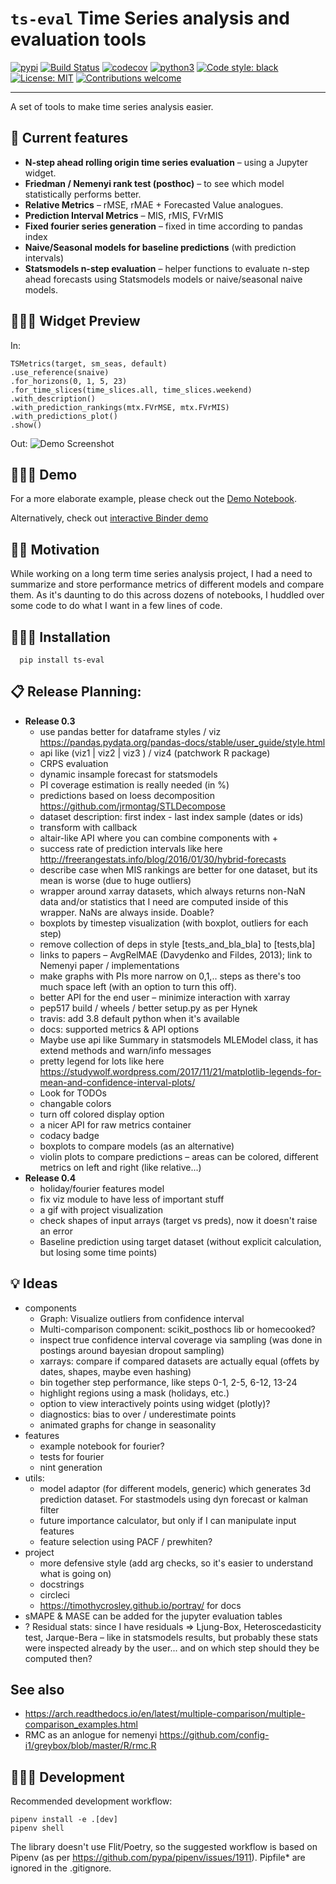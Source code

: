 # ```ts-eval``` Time Series analysis and evaluation tools

[![pypi](https://img.shields.io/pypi/v/ts-eval)](https://pypi.org/project/ts-eval/)
[![Build Status](https://travis-ci.org/vshulyak/ts-eval.svg?branch=master)](https://travis-ci.org/vshulyak/ts-eval)
[![codecov](https://codecov.io/github/vshulyak/ts-eval/branch/master/graph/badge.svg)](https://codecov.io/github/vshulyak/ts-eval)
[![python3](https://img.shields.io/pypi/pyversions/ts-eval)](https://www.python.org/downloads/release/python-374/)
[![Code style: black](https://img.shields.io/badge/code%20style-black-000000.svg)](https://github.com/psf/black)
[![License: MIT](https://img.shields.io/pypi/l/ts-eval)](https://github.com/vshulyak/ts-eval/blob/master/LICENSE)
[![Contributions welcome](https://img.shields.io/badge/contributions-welcome-brightgreen.svg?style=flat)](https://github.com/vshulyak/ts-eval/issues)

---
A set of tools to make time series analysis easier.

## 🧩 Current features

* **N-step ahead rolling origin time series evaluation** – using a Jupyter widget.
* **Friedman / Nemenyi rank test (posthoc)** – to see which model statistically performs better.
* **Relative Metrics** – rMSE, rMAE + Forecasted Value analogues.
* **Prediction Interval Metrics** – MIS, rMIS, FVrMIS
* **Fixed fourier series generation**  – fixed in time according to pandas index
* **Naive/Seasonal models for baseline predictions** (with prediction intervals)
* **Statsmodels n-step evaluation** – helper functions to evaluate n-step ahead forecasts using Statsmodels models or naive/seasonal naive models.

## 👩🏾‍🎨 Widget Preview

In:
```
TSMetrics(target, sm_seas, default)
.use_reference(snaive)
.for_horizons(0, 1, 5, 23)
.for_time_slices(time_slices.all, time_slices.weekend)
.with_description()
.with_prediction_rankings(mtx.FVrMSE, mtx.FVrMIS)
.with_predictions_plot()
.show()
```

Out:
![Demo Screenshot](images/demo_screenshot.png)

## 👩🏾‍🚒 Demo
For a more elaborate example, please check out the [Demo Notebook](https://nbviewer.jupyter.org/github/vshulyak/ts-eval/blob/master/examples/basic_usage.ipynb).

Alternatively, check out [interactive Binder demo](https://mybinder.org/v2/gh/vshulyak/ts-eval/master?filepath=examples%2Fbasic_usage.ipynb)

## 🤦🏾‍ Motivation

While working on a long term time series analysis project, I had a need to summarize and store performance metrics
of different models and compare them. As it's daunting to do this across dozens of notebooks, I huddled over some code
to do what I want in a few lines of code.

## 👩🏾‍🚀 Installation

      pip install ts-eval


## 📋 Release Planning:

* **Release 0.3**
  * use pandas better for dataframe styles / viz https://pandas.pydata.org/pandas-docs/stable/user_guide/style.html
  * api like (viz1 | viz2 | viz3 ) / viz4 (patchwork R package)
  * CRPS evaluation
  * dynamic insample forecast for statsmodels
  * PI coverage estimation is really needed (in %)
  * predictions based on loess decomposition https://github.com/jrmontag/STLDecompose
  * dataset description: first index - last index sample (dates or ids)
  * transform with callback
  * altair-like API where you can combine components with +
  * success rate of prediction intervals like here http://freerangestats.info/blog/2016/01/30/hybrid-forecasts
  * describe case when MIS rankings are better for one dataset, but its mean is worse (due to huge outliers)
  * wrapper around xarray datasets, which always returns non-NaN data and/or statistics that I need are computed
    inside of this wrapper. NaNs are always inside. Doable?
  * boxplots by timestep visualization (with boxplot, outliers for each step)
  * remove collection of deps in style [tests_and_bla_bla] to [tests,bla]
  * links to papers – AvgRelMAE (Davydenko and Fildes, 2013); link to Nemenyi paper / implementations
  * make graphs with PIs more narrow on 0,1,.. steps as there's too much space left (with an option to turn this off).
  * better API for the end user – minimize interaction with xarray
  * pep517 build / wheels / better setup.py as per Hynek
  * travis: add 3.8 default python when it's available
  * docs: supported metrics & API options
  * Maybe use api like Summary in statsmodels MLEModel class, it has extend methods and warn/info messages
  * pretty legend for lots like here https://studywolf.wordpress.com/2017/11/21/matplotlib-legends-for-mean-and-confidence-interval-plots/
  * Look for TODOs
  * changable colors
  * turn off colored display option
  * a nicer API for raw metrics container
  * codacy badge
  * boxplots to compare models (as an alternative)
  * violin plots to compare predictions – areas can be colored, different metrics on left and right (like relative...)
* **Release 0.4**
  * holiday/fourier features model
  * fix viz module to have less of important stuff
  * a gif with project visualization
  * check shapes of input arrays (target vs preds), now it doesn't raise an error
  * Baseline prediction using target dataset (without explicit calculation, but losing some time points)

## 💡 Ideas

* components
  * Graph: Visualize outliers from confidence interval
  * Multi-comparison component: scikit_posthocs lib or homecooked?
  * inspect true confidence interval coverage via sampling (was done in postings around bayesian dropout sampling)
  * xarrays: compare if compared datasets are actually equal (offets by dates, shapes, maybe even hashing)
  * bin together step performance, like steps 0-1, 2-5, 6-12, 13-24
  * highlight regions using a mask (holidays, etc.)
  * option to view interactively points using widget (plotly)?
  * diagnostics: bias to over / underestimate points
  * animated graphs for change in seasonality
* features
  * example notebook for fourier?
  * tests for fourier
  * nint generation
* utils:
  * model adaptor (for different models, generic) which generates 3d prediction dataset. For stastmodels using dyn forecast or kalman filter
  * future importance calculator, but only if I can manipulate input features
  * feature selection using PACF / prewhiten?
* project
  * more defensive style (add arg checks, so it's easier to understand what is going on)
  * docstrings
  * circleci
  * https://timothycrosley.github.io/portray/ for docs
* sMAPE & MASE can be added for the jupyter evaluation tables
* ? Residual stats: since I have residuals => Ljung-Box, Heteroscedasticity test, Jarque-Bera – like in statsmodels results,
  but probably these stats were inspected already by the user... and on which step should they be computed then?

## See also

* https://arch.readthedocs.io/en/latest/multiple-comparison/multiple-comparison_examples.html
* RMC as an anlogue for nemenyi https://github.com/config-i1/greybox/blob/master/R/rmc.R

## 🤹🏼‍♂️ Development

Recommended development workflow:
```
pipenv install -e .[dev]
pipenv shell
```
The library doesn't use Flit/Poetry, so the suggested workflow is based on Pipenv (as per https://github.com/pypa/pipenv/issues/1911).
Pipfile* are ignored in the .gitignore.
